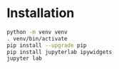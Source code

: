 # Installation
```bash
python -m venv venv
. venv/bin/activate
pip install --upgrade pip
pip install jupyterlab ipywidgets
jupyter lab
```